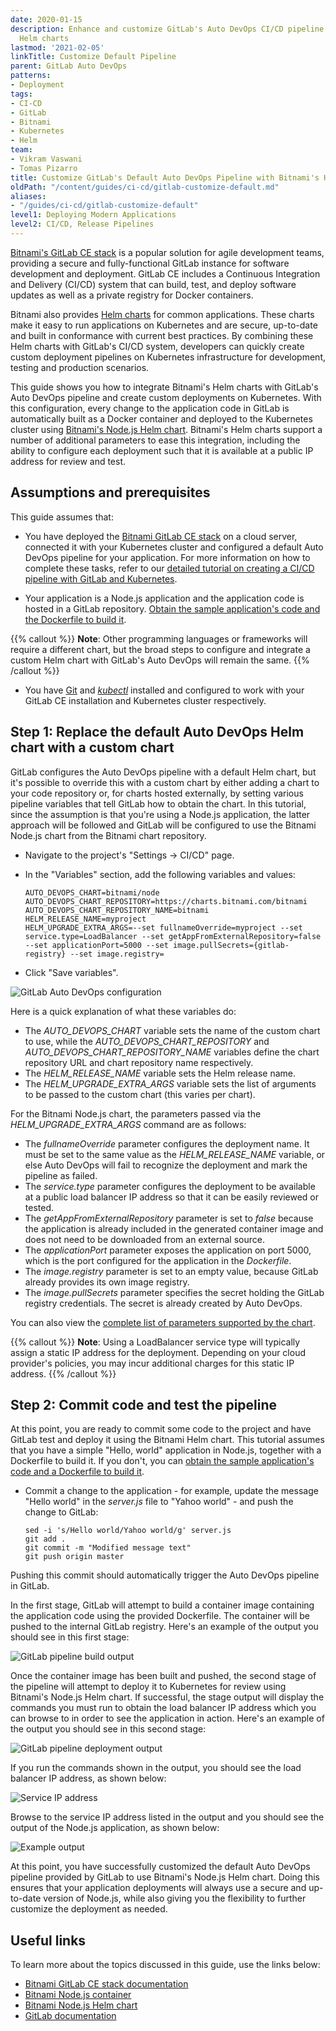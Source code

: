 ```yaml
---
date: 2020-01-15
description: Enhance and customize GitLab's Auto DevOps CI/CD pipeline with Bitnami's
  Helm charts
lastmod: '2021-02-05'
linkTitle: Customize Default Pipeline
parent: GitLab Auto DevOps
patterns:
- Deployment
tags:
- CI-CD
- GitLab
- Bitnami
- Kubernetes
- Helm
team:
- Vikram Vaswani
- Tomas Pizarro
title: Customize GitLab's Default Auto DevOps Pipeline with Bitnami's Helm Charts
oldPath: "/content/guides/ci-cd/gitlab-customize-default.md"
aliases:
- "/guides/ci-cd/gitlab-customize-default"
level1: Deploying Modern Applications
level2: CI/CD, Release Pipelines
---
```


[Bitnami's GitLab CE stack](https://bitnami.com/stack/gitlab) is a popular solution for agile development teams, providing a secure and fully-functional GitLab instance for software development and deployment. GitLab CE includes a Continuous Integration and Delivery (CI/CD) system that can build, test, and deploy software updates as well as a private registry for Docker containers.

Bitnami also provides [Helm charts](https://github.com/bitnami/charts) for common applications. These charts make it easy to run applications on Kubernetes and are secure, up-to-date and built in conformance with current best practices. By combining these Helm charts with GitLab's CI/CD system, developers can quickly create custom deployment pipelines on Kubernetes infrastructure for development, testing and production scenarios.

This guide shows you how to integrate Bitnami's Helm charts with GitLab's Auto DevOps pipeline and create custom deployments on Kubernetes. With this configuration, every change to the application code in GitLab is automatically built as a Docker container and deployed to the Kubernetes cluster using [Bitnami's Node.js Helm chart](https://github.com/bitnami/charts/tree/master/bitnami/node). Bitnami's Helm charts support a number of additional parameters to ease this integration, including the ability to configure each deployment such that it is available at a public IP address for review and test. 

## Assumptions and prerequisites

This guide assumes that:

* You have deployed the [Bitnami GitLab CE stack](https://bitnami.com/stack/gitlab) on a cloud server, connected it with your Kubernetes cluster and configured a default Auto DevOps pipeline for your application. For more information on how to complete these tasks, refer to our [detailed tutorial on creating a CI/CD pipeline with GitLab and Kubernetes](https://docs.bitnami.com/tutorials/create-ci-cd-pipeline-gitlab-kubernetes/).

* Your application is a Node.js application and the application code is hosted in a GitLab repository. [Obtain the sample application's code and the Dockerfile to build it](https://docs.bitnami.com/tutorials/create-ci-cd-pipeline-gitlab-kubernetes/#step-6-commit-test-and-repeat).

{{% callout %}}
**Note**: Other programming languages or frameworks will require a different chart, but the broad steps to configure and integrate a custom Helm chart with GitLab's Auto DevOps will remain the same. 
{{% /callout %}}

* You have [Git](https://git-scm.com/) and [*kubectl*](https://docs.bitnami.com/kubernetes/get-started-kubernetes#step-3-install-kubectl-command-line) installed and configured to work with your GitLab CE installation and Kubernetes cluster respectively.

## Step 1: Replace the default Auto DevOps Helm chart with a custom chart

GitLab configures the Auto DevOps pipeline with a default Helm chart, but it's possible to override this with a custom chart by either adding a chart to your code repository or, for charts hosted externally, by setting various pipeline variables that tell GitLab how to obtain the chart. In this tutorial, since the assumption is that you're using a Node.js application, the latter approach will be followed and GitLab will be configured to use the Bitnami Node.js chart from the Bitnami chart repository.

* Navigate to the project's "Settings -> CI/CD" page.
* In the "Variables" section, add the following variables and values:

  ```plaintext
  AUTO_DEVOPS_CHART=bitnami/node
  AUTO_DEVOPS_CHART_REPOSITORY=https://charts.bitnami.com/bitnami
  AUTO_DEVOPS_CHART_REPOSITORY_NAME=bitnami
  HELM_RELEASE_NAME=myproject
  HELM_UPGRADE_EXTRA_ARGS=--set fullnameOverride=myproject --set service.type=LoadBalancer --set getAppFromExternalRepository=false --set applicationPort=5000 --set image.pullSecrets={gitlab-registry} --set image.registry=
  ```

* Click "Save variables".

![GitLab Auto DevOps configuration](images/set-variables.png)

Here is a quick explanation of what these variables do:

* The *AUTO_DEVOPS_CHART* variable sets the name of the custom chart to use, while the *AUTO_DEVOPS_CHART_REPOSITORY* and *AUTO_DEVOPS_CHART_REPOSITORY_NAME* variables define the chart repository URL and chart repository name respectively.
* The *HELM_RELEASE_NAME* variable sets the Helm release name.
* The *HELM_UPGRADE_EXTRA_ARGS* variable sets the list of arguments to be passed to the custom chart (this varies per chart). 

For the Bitnami Node.js chart, the parameters passed via the *HELM_UPGRADE_EXTRA_ARGS* command are as follows:

* The *fullnameOverride* parameter configures the deployment name. It must be set to the same value as the *HELM_RELEASE_NAME* variable, or else Auto DevOps will fail to recognize the deployment and mark the pipeline as failed.
* The *service.type* parameter configures the deployment to be available at a public load balancer IP address so that it can be easily reviewed or tested.
* The *getAppFromExternalRepository* parameter is set to *false* because the application is already included in the generated container image and does not need to be downloaded from an external source.
* The *applicationPort* parameter exposes the application on port 5000, which is the port configured for the application in the *Dockerfile*. 
* The *image.registry* parameter is set to an empty value, because GitLab already provides its own image registry.
* The *image.pullSecrets* parameter specifies the secret holding the GitLab registry credentials. The secret is already created by Auto DevOps.

You can also view the [complete list of parameters supported by the chart](https://github.com/bitnami/charts/tree/master/bitnami/node#parameters).

{{% callout %}}
**Note**: Using a LoadBalancer service type will typically assign a static IP address for the deployment. Depending on your cloud provider's policies, you may incur additional charges for this static IP address.
{{% /callout %}}

## Step 2: Commit code and test the pipeline

At this point, you are ready to commit some code to the project and have GitLab test and deploy it using the Bitnami Helm chart. This tutorial assumes that you have a simple "Hello, world" application in Node.js, together with a Dockerfile to build it. If you don't, you can [obtain the sample application's code and a Dockerfile to build it](https://docs.bitnami.com/tutorials/create-ci-cd-pipeline-gitlab-kubernetes/#step-6-commit-test-and-repeat).

* Commit a change to the application - for example, update the message "Hello world" in the *server.js* file to "Yahoo world" - and push the change to GitLab:

  ```plaintext
  sed -i 's/Hello world/Yahoo world/g' server.js
  git add .
  git commit -m "Modified message text"
  git push origin master
  ```

Pushing this commit should automatically trigger the Auto DevOps pipeline in GitLab. 

In the first stage, GitLab will attempt to build a container image containing the application code using the provided Dockerfile. The container will be pushed to the internal GitLab registry. Here's an example of the output you should see in this first stage:

![GitLab pipeline build output](images/pipeline-build.png)

Once the container image has been built and pushed, the second stage of the pipeline will attempt to deploy it to Kubernetes for review using Bitnami's Node.js Helm chart. If successful, the stage output will display the commands you must run to obtain the load balancer IP address which you can browse to in order to see the application in action. Here's an example of the output you should see in this second stage:

![GitLab pipeline deployment output](images/pipeline-deploy.png)

If you run the commands shown in the output, you should see the load balancer IP address, as shown below:

![Service IP address](images/service.png)

Browse to the service IP address listed in the output and you should see the output of the Node.js application, as shown below:

![Example output](images/example-1.png)

At this point, you have successfully customized the default Auto DevOps pipeline provided by GitLab to use Bitnami's Node.js Helm chart. Doing this ensures that your application deployments will always use a secure and up-to-date version of Node.js, while also giving you the flexibility to further customize the deployment as needed.

## Useful links

To learn more about the topics discussed in this guide, use the links below:

* [Bitnami GitLab CE stack documentation](https://docs.bitnami.com/general/apps/gitlab/)
* [Bitnami Node.js container](https://github.com/bitnami/bitnami-docker-node)
* [Bitnami Node.js Helm chart](https://github.com/bitnami/charts/tree/master/bitnami/node)
* [GitLab documentation](https://docs.gitlab.com)